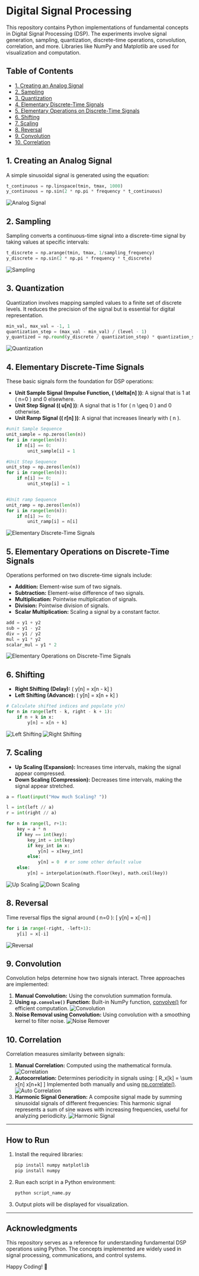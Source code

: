# Digital Signal Processing

This repository contains Python implementations of fundamental concepts in Digital Signal Processing (DSP). The experiments involve signal generation, sampling, quantization, discrete-time operations, convolution, correlation, and more. Libraries like NumPy and Matplotlib are used for visualization and computation.

## Table of Contents

- [1. Creating an Analog Signal](#1-creating-an-analog-signal)
- [2. Sampling](#2-sampling)
- [3. Quantization](#3-quantization)
- [4. Elementary Discrete-Time Signals](#4-elementary-discrete-time-signals)
- [5. Elementary Operations on Discrete-Time Signals](#5-elementary-operations-on-discrete-time-signals)
- [6. Shifting](#6-shifting)
- [7. Scaling](#7-scaling)
- [8. Reversal](#8-reversal)
- [9. Convolution](#9-convolution)
- [10. Correlation](#10-correlation)

## 1. Creating an Analog Signal

A simple sinusoidal signal is generated using the equation:

```python
t_continuous = np.linspace(tmin, tmax, 1000)
y_continuous = np.sin(2 * np.pi * frequency * t_continuous)
```

![Analog Signal](https://github.com/Tanvir-Mahamood/Digital-Signal-Processing/blob/main/Screenshots/01.jpg)

## 2. Sampling

Sampling converts a continuous-time signal into a discrete-time signal by taking values at specific intervals:

```python
t_discrete = np.arange(tmin, tmax, 1/sampling_frequency)
y_discrete = np.sin(2 * np.pi * frequency * t_discrete)
```

![Sampling](https://github.com/Tanvir-Mahamood/Digital-Signal-Processing/blob/main/Screenshots/02.jpg)

## 3. Quantization

Quantization involves mapping sampled values to a finite set of discrete levels. It reduces the precision of the signal but is essential for digital representation.

```python
min_val, max_val = -1, 1
quantization_step = (max_val - min_val) / (level - 1)
y_quantized = np.round(y_discrete / quantization_step) * quantization_step
```

![Quantization](https://github.com/Tanvir-Mahamood/Digital-Signal-Processing/blob/main/Screenshots/03.jpg)

## 4. Elementary Discrete-Time Signals

These basic signals form the foundation for DSP operations:
- **Unit Sample Signal (Impulse Function, \( \delta[n] \))**: A signal that is 1 at \( n=0 \) and 0 elsewhere.
- **Unit Step Signal (\( u[n] \))**: A signal that is 1 for \( n \geq 0 \) and 0 otherwise.
- **Unit Ramp Signal (\( r[n] \))**: A signal that increases linearly with \( n \).

```python
#unit Sample Sequence
unit_sample = np.zeros(len(n))
for i in range(len(n)):
    if n[i] == 0:
        unit_sample[i] = 1

#Unit Step Sequence
unit_step = np.zeros(len(n))
for i in range(len(n)):
    if n[i] >= 0:
        unit_step[i] = 1


#Unit ramp Sequence
unit_ramp = np.zeros(len(n))
for i in range(len(n)):
    if n[i] >= 0:
        unit_ramp[i] = n[i]
```

![Elementary Discrete-Time Signals](https://github.com/Tanvir-Mahamood/Digital-Signal-Processing/blob/main/Screenshots/04.jpg)

## 5. Elementary Operations on Discrete-Time Signals

Operations performed on two discrete-time signals include:
- **Addition:** Element-wise sum of two signals.
- **Subtraction:** Element-wise difference of two signals.
- **Multiplication:** Pointwise multiplication of signals.
- **Division:** Pointwise division of signals.
- **Scalar Multiplication:** Scaling a signal by a constant factor.

```python
add = y1 + y2
sub = y1 - y2
div = y1 / y2
mul = y1 * y2
scalar_mul = y1 * 2
```

![Elementary Operations on Discrete-Time Signals](https://github.com/Tanvir-Mahamood/Digital-Signal-Processing/blob/main/Screenshots/05.jpg)

## 6. Shifting

- **Right Shifting (Delay):** \( y[n] = x[n - k] \)
- **Left Shifting (Advance):** \( y[n] = x[n + k] \)

```python
# Calculate shifted indices and populate y(n)
for n in range(left - k, right - k + 1):
    if n + k in x:
        y[n] = x[n + k]
```
![Left Shifting](https://github.com/Tanvir-Mahamood/Digital-Signal-Processing/blob/main/Screenshots/06_l.jpg)
![Right Shifting](https://github.com/Tanvir-Mahamood/Digital-Signal-Processing/blob/main/Screenshots/06_r.jpg)

## 7. Scaling

- **Up Scaling (Expansion):** Increases time intervals, making the signal appear compressed.
- **Down Scaling (Compression):** Decreases time intervals, making the signal appear stretched.

```python
a = float(input("How much Scaling? "))

l = int(left // a)
r = int(right // a)

for n in range(l, r+1):
    key = a * n
    if key == int(key):
        key_int = int(key)
        if key_int in x:
            y[n] = x[key_int]
        else:
            y[n] = 0  # or some other default value
    else:
        y[n] = interpolation(math.floor(key), math.ceil(key))
```

![Up Scaling](https://github.com/Tanvir-Mahamood/Digital-Signal-Processing/blob/main/Screenshots/07_u.jpg)
![Down Scaling](https://github.com/Tanvir-Mahamood/Digital-Signal-Processing/blob/main/Screenshots/07_d.jpg)

## 8. Reversal

Time reversal flips the signal around \( n=0 \):
\[ y[n] = x[-n] \]

```python
for i in range(-right, -left+1):
    y[i] = x[-i]
```

![Reversal](https://github.com/Tanvir-Mahamood/Digital-Signal-Processing/blob/main/Screenshots/08.jpg)

## 9. Convolution

Convolution helps determine how two signals interact. Three approaches are implemented:
1. **Manual Convolution:** Using the convolution summation formula.
2. **Using `np.convolve()` Function:** Built-in NumPy function, [convolve()](https://numpy.org/doc/2.1/reference/generated/numpy.convolve.html) for efficient computation.
![Convolution](https://github.com/Tanvir-Mahamood/Digital-Signal-Processing/blob/main/Screenshots/conv.jpg)
3. **Noise Removal using Convolution:** Using convolution with a smoothing kernel to filter noise.
![Noise Remover](https://github.com/Tanvir-Mahamood/Digital-Signal-Processing/blob/main/Screenshots/noiseremover.jpg)

## 10. Correlation

Correlation measures similarity between signals:
1. **Manual Correlation:** Computed using the mathematical formula.
![Correlation](https://github.com/Tanvir-Mahamood/Digital-Signal-Processing/blob/main/Screenshots/corr.jpg)
2. **Autocorrelation:** Determines periodicity in signals using:
   \[ R_x[k] = \sum x[n] x[n+k] \]
   Implemented both manually and using [np.correlate()](https://numpy.org/doc/2.1/reference/generated/numpy.correlate.html).
   ![Auto Correlation](https://github.com/Tanvir-Mahamood/Digital-Signal-Processing/blob/main/Screenshots/auto.jpg)
3. **Harmonic Signal Generation:** A composite signal made by summing sinusoidal signals of different frequencies:
This harmonic signal represents a sum of sine waves with increasing frequencies, useful for analyzing periodicity.
![Harmonic Signal](https://github.com/Tanvir-Mahamood/Digital-Signal-Processing/blob/main/Screenshots/harmonic.jpg)

---

## How to Run

1. Install the required libraries:
   ```bash
   pip install numpy matplotlib
   pip install numpy
   ```
2. Run each script in a Python environment:
   ```bash
   python script_name.py
   ```
3. Output plots will be displayed for visualization.

---

## Acknowledgments

This repository serves as a reference for understanding fundamental DSP operations using Python. The concepts implemented are widely used in signal processing, communications, and control systems.

Happy Coding! 🚀

